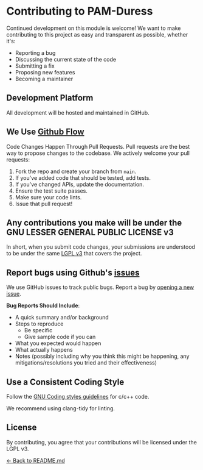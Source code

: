 # Contributing to PAM-Duress

Continued development on this module is welcome! We want to make contributing to this project as easy and transparent
as possible, whether it's:

- Reporting a bug
- Discussing the current state of the code
- Submitting a fix
- Proposing new features
- Becoming a maintainer

## Development Platform

All development will be hosted and maintained in GitHub.

## We Use [Github Flow](https://guides.github.com/introduction/flow/index.html)

Code Changes Happen Through Pull Requests. Pull requests are the best way to propose changes to the codebase. We actively welcome your pull requests:

1. Fork the repo and create your branch from `main`.
2. If you've added code that should be tested, add tests.
3. If you've changed APIs, update the documentation.
4. Ensure the test suite passes.
5. Make sure your code lints.
6. Issue that pull request!

## Any contributions you make will be under the GNU LESSER GENERAL PUBLIC LICENSE v3

In short, when you submit code changes, your submissions are understood to be under the same [LGPL v3](https://www.gnu.org/licenses/lgpl-3.0.txt) that covers the project.

## Report bugs using Github's [issues](https://github.com/briandk/transcriptase-atom/issues)

We use GitHub issues to track public bugs. Report a bug by [opening a new issue](https://github.com/nuvious/pam-duress/issues).

**Bug Reports Should Include**:

- A quick summary and/or background
- Steps to reproduce
  - Be specific
  - Give sample code if you can
- What you expected would happen
- What actually happens
- Notes (possibly including why you think this might be happening, any mitigations/resolutions you tried and their effectiveness)

## Use a Consistent Coding Style

Follow the [GNU Coding styles guidelines](https://www.gnu.org/prep/standards/standards.html#Formatting) for c/c++ code.

We recommend using clang-tidy for linting.

## License

By contributing, you agree that your contributions will be licensed under the LGPL v3.

[<- Back to README.md](../README.md)
